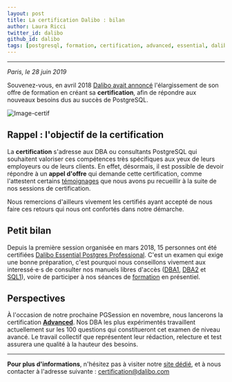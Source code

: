 ```yaml
---
layout: post
title: La certification Dalibo : bilan
author: Laura Ricci
twitter_id: dalibo
github_id: dalibo
tags: [postgresql, formation, certification, advanced, essential, dalibo]
---
```


---

*Paris, le 28 juin 2019*

Souvenez-vous, en avril 2018 [Dalibo avait annoncé](http://blog.dalibo.com/2018/04/17/certification_postgresql_dalibo.html) l'élargissement de son offre de formation en créant sa **certification**,
afin de répondre aux nouveaux besoins dus au succès de PostgreSQL.

<!--MORE-->

![Image-certif](https://github.com/dalibo/blog/blob/gh-pages/img/Certif_DALIBO.png?raw=true)

## Rappel : l'objectif de la certification
La **certification** s'adresse aux DBA ou consultants PostgreSQL qui souhaitent valoriser ces compétences très spécifiques
aux yeux de leurs employeurs ou de leurs clients. En effet, désormais, il est possible de devoir répondre à un
**appel d'offre** qui demande cette certification, comme l'attestent certains [témoignages](https://certification.dalibo.com/) que nous avons pu recueillir à
la suite de nos sessions de certification.

Nous remercions d'ailleurs vivement les certifiés ayant accepté de nous faire ces retours qui nous ont confortés dans notre
démarche.

## Petit bilan
Depuis la première session organisée en mars 2018, 15 personnes ont été certifiées [Dalibo Essential Postgres Professional](https://certification.dalibo.com/infos/essential/).
C'est un examen qui exige une bonne préparation, c'est pourquoi nous conseillons vivement aux interessé⋅e⋅s de consulter
nos manuels libres d'accès ([DBA1](https://dali.bo/dba1), [DBA2](https://dali.bo/dba2) et [SQL1](https://dali.bo/sql1)), voire de participer à nos séances de [formation](https://www.dalibo.com/formations) en présentiel.

## Perspectives
À l'occasion de notre prochaine PGSession en novembre, nous lancerons la certification [**Advanced**](https://certification.dalibo.com/infos/advanced/).
Nos DBA les plus expérimentés travaillent actuellement sur les 100 questions qui constitueront cet examen de niveau avancé.
Le travail collectif que représentent leur rédaction, relecture et test assurera une qualité à la hauteur des besoins.

---
**Pour plus d'informations**, n'hésitez pas à visiter notre [site dédié](https://certification.dalibo.com/), et à nous contacter à l'adresse suivante : certification@dalibo.com
